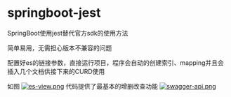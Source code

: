 # springboot-jest 

SpringBoot使用jest替代官方sdk的使用方法

简单易用，无需担心版本不兼容的问题

配置好es的链接参数，直接运行项目，程序会自动的创建索引、mapping并且会插入几个文档供接下来的CURD使用

如图
[![es-view.png](https://i.loli.net/2018/08/04/5b65658ea06d5.png)](https://i.loli.net/2018/08/04/5b65658ea06d5.png)
代码提供了最基本的增删改查功能
[![swagger-api.png](https://i.loli.net/2018/08/04/5b65658ea31e2.png)](https://i.loli.net/2018/08/04/5b65658ea31e2.png)
